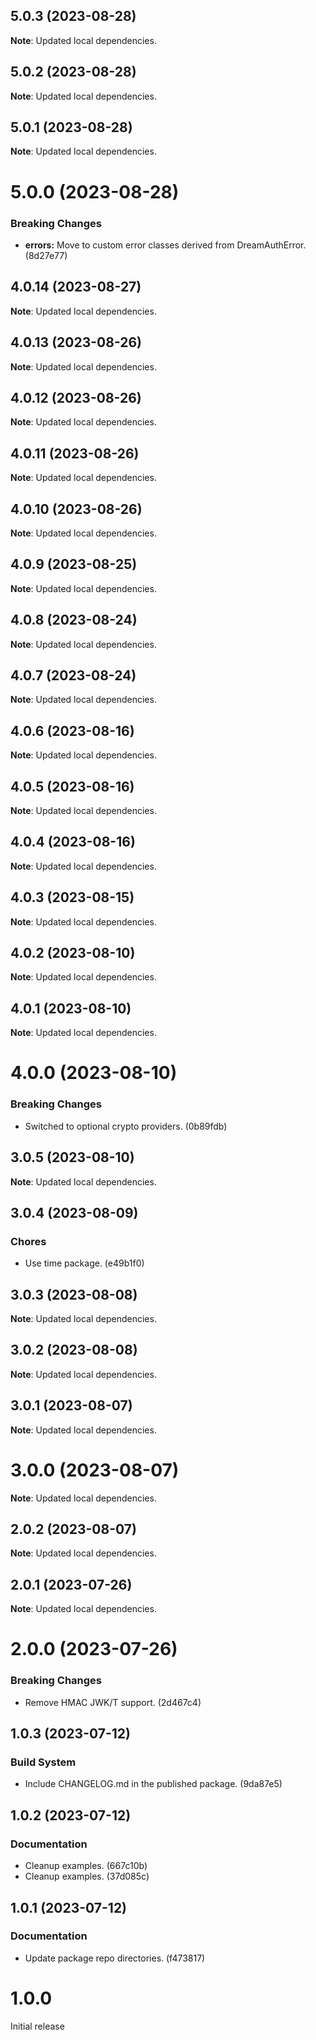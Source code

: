## 5.0.3 (2023-08-28)

**Note**: Updated local dependencies.

## 5.0.2 (2023-08-28)

**Note**: Updated local dependencies.

## 5.0.1 (2023-08-28)

**Note**: Updated local dependencies.

# 5.0.0 (2023-08-28)

### Breaking Changes

- **errors:** Move to custom error classes derived from DreamAuthError. (8d27e77)

## 4.0.14 (2023-08-27)

**Note**: Updated local dependencies.

## 4.0.13 (2023-08-26)

**Note**: Updated local dependencies.

## 4.0.12 (2023-08-26)

**Note**: Updated local dependencies.

## 4.0.11 (2023-08-26)

**Note**: Updated local dependencies.

## 4.0.10 (2023-08-26)

**Note**: Updated local dependencies.

## 4.0.9 (2023-08-25)

**Note**: Updated local dependencies.

## 4.0.8 (2023-08-24)

**Note**: Updated local dependencies.

## 4.0.7 (2023-08-24)

**Note**: Updated local dependencies.

## 4.0.6 (2023-08-16)

**Note**: Updated local dependencies.

## 4.0.5 (2023-08-16)

**Note**: Updated local dependencies.

## 4.0.4 (2023-08-16)

**Note**: Updated local dependencies.

## 4.0.3 (2023-08-15)

**Note**: Updated local dependencies.

## 4.0.2 (2023-08-10)

**Note**: Updated local dependencies.

## 4.0.1 (2023-08-10)

**Note**: Updated local dependencies.

# 4.0.0 (2023-08-10)

### Breaking Changes

- Switched to optional crypto providers. (0b89fdb)

## 3.0.5 (2023-08-10)

**Note**: Updated local dependencies.

## 3.0.4 (2023-08-09)

### Chores

- Use time package. (e49b1f0)

## 3.0.3 (2023-08-08)

**Note**: Updated local dependencies.

## 3.0.2 (2023-08-08)

**Note**: Updated local dependencies.

## 3.0.1 (2023-08-07)

**Note**: Updated local dependencies.

# 3.0.0 (2023-08-07)

**Note**: Updated local dependencies.

## 2.0.2 (2023-08-07)

**Note**: Updated local dependencies.

## 2.0.1 (2023-07-26)

**Note**: Updated local dependencies.

# 2.0.0 (2023-07-26)

### Breaking Changes

- Remove HMAC JWK/T support. (2d467c4)

## 1.0.3 (2023-07-12)

### Build System

- Include CHANGELOG.md in the published package. (9da87e5)

## 1.0.2 (2023-07-12)

### Documentation

- Cleanup examples. (667c10b)
- Cleanup examples. (37d085c)

## 1.0.1 (2023-07-12)

### Documentation

- Update package repo directories. (f473817)

# 1.0.0

Initial release
